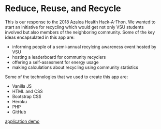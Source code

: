 # Reduce, Reuse, and Recycle

This is our response to the 2018 Azalea Health Hack-A-Thon. We wanted to start an initiative for recycling which would get not only VSU students involved but also members of the neighboring community. Some of the key ideas encapsulated in this app are: 

- informing people of a semi-annual recylcing awareness event hosted by VSU
- hosting a leaderboard for community recyclers
- offering a self-assesment for energy usage 
- making calculations about recycling using community statistics

Some of the technologies that we used to create this app are: 
- Vanilla JS
- HTML and CSS
- Bootstrap CSS
- Heroku
- PHP
- GitHub

[application demo](https://evening-shelf-57192.herokuapp.com/ "application demo")

